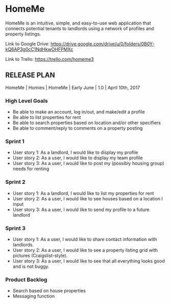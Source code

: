 # HomeMe

HomeMe is an intuitive, simple, and easy-to-use web application that connects potential tenants to landlords using a network of profiles and property listings.

Link to Google Drive: https://drive.google.com/drive/u/0/folders/0B0Y-kQ6AP3g0cC1NdHkwOHFPMXc

Link to Trello: https://trello.com/homeme3

## RELEASE PLAN

HomeMe | Homies | HomeMe | Early June | 1.0 | April 10th, 2017

### High Level Goals

* Be able to make an account, log in/out, and make/edit a profile 
* Be able to list properties for rent
* Be able to search properties based on location and/or other specifiers 
* Be able to comment/reply to comments on a property posting

### Sprint 1

* User story 1: As a landlord, I would like to display my profile 
* User story 2: As a user, I would like to display my team profile
* User story 3: As a user, I would like to post my (possibly housing group) needs for renting 

### Sprint 2

* User story 1: As a landlord, I would like to list my properties for rent
* User story 2: As a user, I would like to see houses based on a location I input
* User story 3: As a user, I would like to send my profile to a future landlord

### Sprint 3

* User story 1: As a user, I would like to share contact information with landlords. 
* User story 2: As a user, I would like to see a property listing grid with pictures (Craigslist-style).
* User story 3: As a user, I would like to see that all everything looks good and is not buggy.

### Product Backlog

* Search based on house properties
* Messaging function
